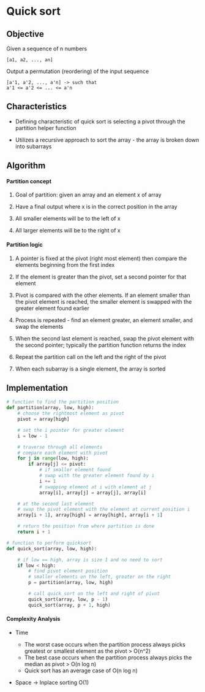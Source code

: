 # Quick sort

## Objective

Given a sequence of n numbers

```
[a1, a2, ..., an]
```

Output a permutation (reordering) of the input sequence
```
[a'1, a'2, ..., a'n] -> such that
a'1 <= a'2 <= ... <= a'n
```

## Characteristics

- Defining characteristic of quick sort is selecting a pivot through the partition helper function

- Utilizes a recursive approach to sort the array - the array is broken down into subarrays

## Algorithm

#### Partition concept

1. Goal of partition: given an array and an element x of array

2. Have a final output where x is in the correct position in the array

3. All smaller elements will be to the left of x

4. All larger elements will be to the right of x

#### Partition logic

1. A pointer is fixed at the pivot (right most element) then compare the elements beginning from the first index

2. If the element is greater than the pivot, set a second pointer for that element

3. Pivot is compared with the other elements. If an element smaller than the pivot element is reached, the smaller element is swapped with the greater element found earlier

4. Process is repeated - find an element greater, an element smaller, and swap the elements

5. When the second last element is reached, swap the pivot element with the second pointer; typically the partition function returns the index

6. Repeat the partition call on the left and the right of the pivot

7. When each subarray is a single element, the array is sorted

## Implementation

```python
# function to find the partition position
def partition(array, low, high):
    # choose the rightmost element as pivot
    pivot = array[high]

    # set the i pointer for greater element
    i = low - 1

    # traverse through all elements
    # compare each element with pivot
    for j in range(low, high):
        if array[j] <= pivot:
            # if smaller element found
            # swap with the greater element found by i
            i += 1
            # swapping element at i with element at j
            array[i], array[j] = array[j], array[i]

    # at the second last element
    # swap the pivot element with the element at current position i
    array[i + 1], array[high] = array[high], array[i + 1]

    # return the position from where partition is done
    return i + 1

# function to perform quicksort
def quick_sort(array, low, high):

    # if low == high, array is size 1 and no need to sort
    if low < high:
        # find pivot element position
        # smaller elements on the left, greater on the right
        p = partition(array, low, high)

        # call quick_sort on the left and right of pivot
        quick_sort(array, low, p - 1)
        quick_sort(array, p + 1, high)

```

#### Complexity Analysis

- Time
    - The worst case occurs when the partition process always picks greatest or smallest element as the pivot > O(n^2)
    - The best case occurs when the partition process always picks the median as pivot > O(n log n)
    - Quick sort has an average case of O(n log n)

- Space -> Inplace sorting O(1)
